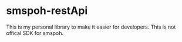 # smspoh-restApi
This is my personal library to make it easier for developers. This is not offical SDK for smspoh. 
